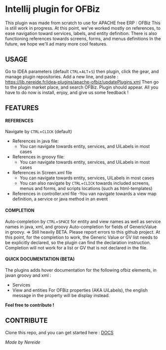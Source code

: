 # Intellij plugin for OFBiz
This plugin was made from scratch to use for APACHE free ERP : OFBiz
This is still work in progress.
At this point, we've worked mostly on references, to ease navigation toward services, labels, and entity definition.
There is also functioning references towards screens, forms, and menus definitions
In the future, we hope we'll ad many more cool features.

## USAGE
Go to IDEA parameters (default `CTRL`+`ALT`+`S`) then plugin, click the gear, and manage plugin repositories.
Add a new line, and paste :
https://lib.nereide.fr/idea-plugins/apache-ofbiz/updatePlugins.xml
Then go to the plugin market place, and search OFBiz. Plugin should appear.
All you have to do now is install, enjoy, and give us some feedback !

## FEATURES
#### REFERENCES 
Navigate by `CTRL`+`CLICK` (default)
- References in java file:
  - You can navigate towards entity, services, and UiLabels in most cases
- References in groovy file:
  - You can navigate towards entity, services, and UiLabels in most cases
- References in Screen.xml file
  - You can navigate towards entity, services, UiLabels in most cases
  - You can also navigate by `CTRL`+`CLICK` towards included screens, menus and forms, and scripts locations (such as html-templates)
- References in controller.xml file
  -You van navigate towards a view map definition, a service or java method in an event

#### COMPLETION 
Auto-completion by `CTRL`+`SPACE` for entity and view names as well as service names in java, xml, and groovy
Auto-completion for fields of GenericValue in groovy.
=> Still heavily BETA. Please report errors to this github project.
At this point, for the completion to work, the Generic Value or GV list needs to be explicitly declared, so the plugin can
find the declaration instruction. 
Completion will not work for a list or GV that is not declared in the file.

#### QUICK DOCUMENTATION (BETA)
The plugins adds hover documentation for the following ofbiz elements, in javan groovy and xml :
- Services
- View and entities
For OFBiz properties (AKA UiLabels), the english message in the property will be display instead.

**Feel free to contribute !**
## CONTRIBUTE
Clone this repo, and you can get started here : [DOCS](https://plugins.jetbrains.com/docs/intellij/basics.html)

*Made by Nereide*